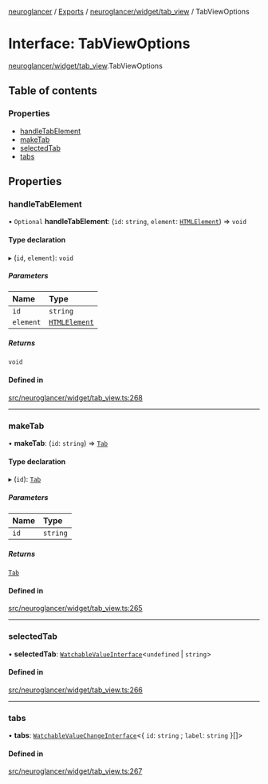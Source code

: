 [neuroglancer](../README.md) / [Exports](../modules.md) / [neuroglancer/widget/tab\_view](../modules/neuroglancer_widget_tab_view.md) / TabViewOptions

# Interface: TabViewOptions

[neuroglancer/widget/tab_view](../modules/neuroglancer_widget_tab_view.md).TabViewOptions

## Table of contents

### Properties

- [handleTabElement](neuroglancer_widget_tab_view.TabViewOptions.md#handletabelement)
- [makeTab](neuroglancer_widget_tab_view.TabViewOptions.md#maketab)
- [selectedTab](neuroglancer_widget_tab_view.TabViewOptions.md#selectedtab)
- [tabs](neuroglancer_widget_tab_view.TabViewOptions.md#tabs)

## Properties

### handleTabElement

• `Optional` **handleTabElement**: (`id`: `string`, `element`: [`HTMLElement`](../modules/main_module._internal_.md#htmlelement)) => `void`

#### Type declaration

▸ (`id`, `element`): `void`

##### Parameters

| Name | Type |
| :------ | :------ |
| `id` | `string` |
| `element` | [`HTMLElement`](../modules/main_module._internal_.md#htmlelement) |

##### Returns

`void`

#### Defined in

[src/neuroglancer/widget/tab_view.ts:268](https://github.com/ActiveBrainAtlas2/neuroglancer/blob/91617476/src/neuroglancer/widget/tab_view.ts#L268)

___

### makeTab

• **makeTab**: (`id`: `string`) => [`Tab`](../classes/neuroglancer_widget_tab_view.Tab.md)

#### Type declaration

▸ (`id`): [`Tab`](../classes/neuroglancer_widget_tab_view.Tab.md)

##### Parameters

| Name | Type |
| :------ | :------ |
| `id` | `string` |

##### Returns

[`Tab`](../classes/neuroglancer_widget_tab_view.Tab.md)

#### Defined in

[src/neuroglancer/widget/tab_view.ts:265](https://github.com/ActiveBrainAtlas2/neuroglancer/blob/91617476/src/neuroglancer/widget/tab_view.ts#L265)

___

### selectedTab

• **selectedTab**: [`WatchableValueInterface`](neuroglancer_trackable_value.WatchableValueInterface.md)<`undefined` \| `string`\>

#### Defined in

[src/neuroglancer/widget/tab_view.ts:266](https://github.com/ActiveBrainAtlas2/neuroglancer/blob/91617476/src/neuroglancer/widget/tab_view.ts#L266)

___

### tabs

• **tabs**: [`WatchableValueChangeInterface`](neuroglancer_trackable_value.WatchableValueChangeInterface.md)<{ `id`: `string` ; `label`: `string`  }[]\>

#### Defined in

[src/neuroglancer/widget/tab_view.ts:267](https://github.com/ActiveBrainAtlas2/neuroglancer/blob/91617476/src/neuroglancer/widget/tab_view.ts#L267)
